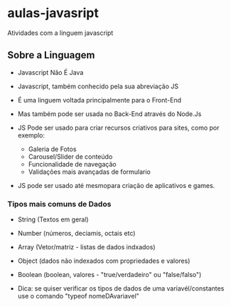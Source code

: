 # aulas-javasript
 Atividades com a linguem javascript

## Sobre a Linguagem

- Javascript Não É Java
- Javascript, também conhecido pela sua abreviação JS
- É uma linguem voltada principalmente  para o Front-End
- Mas também pode ser usada no Back-End através do Node.Js

- JS Pode ser usado para criar recursos criativos para sites, como por exemplo:
    - Galeria de Fotos
    - Carousel/Slider de conteúdo
    - Funcionalidade de navegação
    - Validações mais avançadas de formulario

- JS pode ser usado até mesmopara criação de aplicativos e games.


### Tipos mais comuns de Dados
- String (Textos em geral)
- Number (números, deciamis, octais etc)
- Array (Vetor/matriz - listas de dados indxados)
- Object (dados não indexados com propriedades e valores)
- Boolean (boolean, valores - "true/verdadeiro" ou "false/falso")

- Dica: se quiser verificar os tipos de dados de uma variavél/constantes use o comando "typeof nomeDAvariavel"